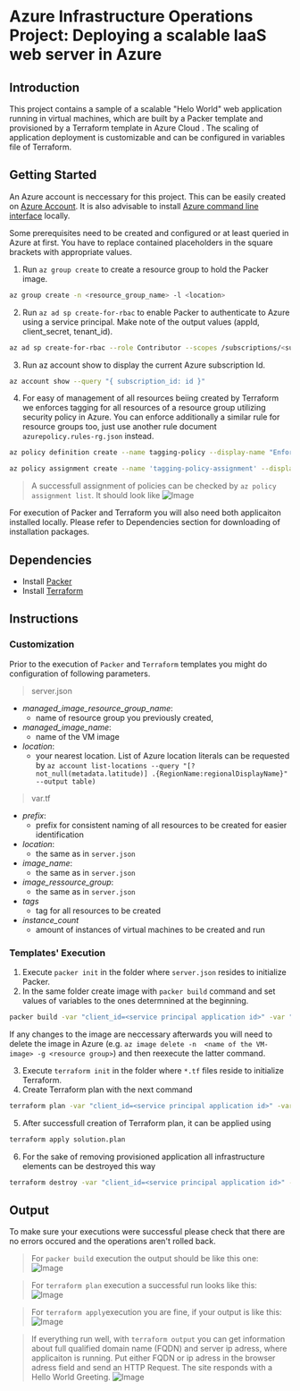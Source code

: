 # Azure Infrastructure Operations Project: Deploying a scalable IaaS web server in Azure

## Introduction
This project contains a sample of a scalable "Helo World" web application running in virtual machines, which are built by a Packer template and provisioned by a Terraform template in Azure Cloud . The scaling of application deployment is customizable and can be configured in variables file of Terraform.

## Getting Started
An Azure account is neccessary for this project. This can be easily created on [Azure Account](https://portal.azure.com). It is also advisable to install [Azure command line interface](https://docs.microsoft.com/en-us/cli/azure/install-azure-cli?view=azure-cli-latest) locally.

Some prerequisites need to be created and configured or at least queried  in Azure at first. You have to replace contained placeholders in the square brackets with appropriate values.
1. Run `az group create` to create a resource group to hold the Packer image.
```bash
az group create -n <resource_group_name> -l <location>
```
2. Run `az ad sp create-for-rbac` to enable Packer to authenticate to Azure using a service principal. Make note of the output values (appId, client_secret, tenant_id).
```bash
az ad sp create-for-rbac --role Contributor --scopes /subscriptions/<subscription_id> --query "{ client_id: appId, client_secret: password, tenant_id: tenant }"
```
3. Run az account show to display the current Azure subscription Id.
```bash
az account show --query "{ subscription_id: id }"
```
4. For easy of management of all resources beiing created by Terraform we enforces tagging for all resources of a resource group utilizing security policy in Azure. You can enforce additionally a similar rule for resource groups too, just use another rule document `azurepolicy.rules-rg.json` instead.
```bash
az policy definition create --name tagging-policy --display-name "Enforces a tag on resource" --description "Enforces existence of a tag on resources." --rules .\azurepolicy.rules.json --mode Indexed --metadata category=Tags

az policy assignment create --name 'tagging-policy-assignment' --display-name "Enforces a tag on resource Assignment" --scope /subscriptions/<subscription_id> --policy /subscriptions/<subscription_id>/providers/Microsoft.Authorization/policyDefinitions/tagging-policy
``` 
 > A successfull assignment of policies can be checked by `az policy assignment list`. It should look like ![Image](az-policy-assignment-list_tagging-policy.jpg)

For execution of Packer and Terraform you will also need both applicaiton installed locally. Please refer to Dependencies section for downloading of installation packages.
## Dependencies
* Install [Packer](https://www.packer.io/downloads)
* Install [Terraform](https://www.terraform.io/downloads.html)

## Instructions
### Customization 
Prior to the execution of `Packer` and `Terraform` templates you might do configuration of following parameters.
 >   server.json
 - *managed_image_resource_group_name*:  
    - name of resource group you previously created,
 - *managed_image_name*: 
    - name of the VM image
 - *location*:  
    - your nearest location. List of Azure location literals can be requested by `az account list-locations --query "[?not_null(metadata.latitude)] .{RegionName:regionalDisplayName}" --output table)`

> var.tf
- *prefix*:  
    - prefix for consistent naming of all resources to be created for easier identification
 - *location*: 
    - the same as in `server.json`
 - *image_name*:  
    - the same as in `server.json`
 - *image_ressource_group*:
    - the same as in `server.json`
 - *tags*
    - tag for all resources to be created
 - *instance_count*
    - amount of instances of virtual machines to be created and run  
 ### Templates' Execution
 1. Execute `packer init` in the folder where `server.json` resides to initialize Packer.
 2. In the same folder create image with `packer build` command and set values of variables to the ones determnined at the beginning. 
 ```bash
 packer build -var "client_id=<service principal application id>" -var "client_secret=<service principal application secret>" -var "subscription_id=<subscription_id>" server.json
 ```
 If any changes to the image are neccessary afterwards you will need to delete the image in Azure (e.g. `az image delete -n  <name of the VM-image> -g <resource group>`) and then reexecute the latter command.

 3. Execute `terraform init` in the folder where `*.tf` files reside to initialize Terraform.
 4. Create Terraform plan with the next command
 ```bash
 terraform plan -var "client_id=<service principal application id>" -var "client_secret=<service principal application secret>" -var "subscription_id=<subscription_id>" -var "tenant_id=<tenant ID>" -out solution.plan
 ```
 5. After successfull creation of Terraform plan, it can be applied using 
 ```bash
 terraform apply solution.plan
 ```
 6. For the sake of removing provisioned application all infrastructure elements can be destroyed this way
 ```bash
 terraform destroy -var "client_id=<service principal application id>" -var "client_secret=<service principal application secret>" -var "subscription_id=<subscription_id>" -var "tenant_id=<tenant ID>"
 ```

## Output
To make sure your executions were successful please check that there are no errors occured and the operations aren't rolled back.

> For `packer build` execution the output should be like this one:
![Image](packer-build-output.jpg)


> For `terraform plan` execution a successful run  looks like this:
![Image](terraform-plan-output.jpg)


> For `terraform apply`execution you are fine, if your output is like this:
![Image](terraform-apply-output.jpg)


> If everything run well, with `terraform output` you can get information about full qualified domain name (FQDN) and server ip adress, where applicaiton is running. Put either FQDN or ip adress in the browser adress field and send an HTTP Request. The site responds with a Hello World Greeting.
![Image](browser-window-output.jpg)
    

